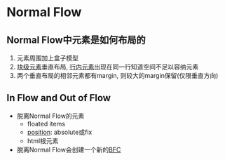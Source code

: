 # Normal Flow

## Normal Flow中元素是如何布局的

1. 元素周围加上盒子模型
2. [块级元素](HTML_Element_Sort.md#块级元素)垂直布局, [行内元素](HTML_Element_Sort.md#行内元素)出现在同一行知道空间不足以容纳元素
3. 两个垂直布局的相邻元素都有margin, 则较大的margin保留(仅限垂直方向)

## In Flow and Out of Flow

- 脱离Normal Flow的元素
  - floated items
  - [position](): absolute或fix
  - html根元素
- 脱离Normal Flow会创建一个新的[BFC](CSS_Block_Formatting_Context.md)

